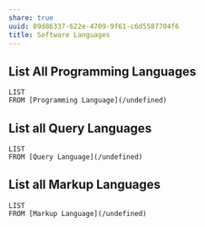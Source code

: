 ```yaml
---
share: true
uuid: 09d86337-622e-4709-9f61-c6d5587704f6
title: Software Languages
---
```

## List All Programming Languages

```dataview
LIST
FROM [Programming Language](/undefined)
```
## List all Query Languages

```dataview
LIST
FROM [Query Language](/undefined)
```

## List all Markup Languages

```dataview
LIST
FROM [Markup Language](/undefined)
```